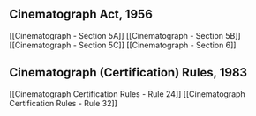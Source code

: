## Cinematograph Act, 1956

[[Cinematograph - Section 5A]]
[[Cinematograph - Section 5B]]
[[Cinematograph - Section 5C]]
[[Cinematograph - Section 6]]

## Cinematograph (Certification) Rules, 1983

[[Cinematograph Certification Rules - Rule 24]]
[[Cinematograph Certification Rules - Rule 32]]